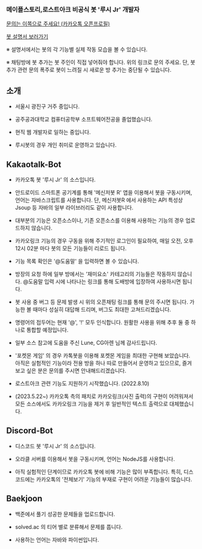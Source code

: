 ### 메이플스토리,로스트아크 비공식 봇 '루시 Jr' 개발자

[문의는 이쪽으로 주세요! (카카오톡 오픈프로필)](https://open.kakao.com/o/sEEy7fze)

[봇 설명서 보러가기](https://leesh2347.github.io/kakaotalk_bot_manual/index.html)

※ 설명서에서는 봇의 각 기능별 실제 작동 모습을 볼 수 있습니다.

※ 채팅방에 봇 추가는 봇 주인이 직접 넣어줘야 합니다. 위의 링크로 문의 주세요. 단, 봇 추가 관련 문의 폭주로 봇이 느려질 시 새로운 방 추가는 중단될 수 있습니다.


## 소개

- 서울시 광진구 거주 중입니다.

- 공주공과대학교 컴퓨터공학부 소프트웨어전공을 졸업했습니다.

- 현직 웹 개발자로 일하는 중입니다.

- 루시봇의 경우 개인 취미로 운영하고 있습니다.

## Kakaotalk-Bot

- 카카오톡 봇 '루시 Jr' 의 소스입니다.

- 안드로이드 스마트폰 공기계를 통해 '메신저봇 R' 앱을 이용해서 봇을 구동시키며, 언어는 자바스크립트를 사용합니다. 단, 메신저봇R 에서 사용하는 API 특성상 Jsoup 등 자바의 일부 라이브러리도 같이 사용합니다.

- 대부분의 기능은 오픈소스이나, 기존 오픈소스를 이용해 사용하는 기능의 경우 업로드하지 않습니다.

- 카카오링크 기능의 경우 구동을 위해 주기적인 로그인이 필요하여, 매일 오전, 오후 12시 02분 마다 봇의 모든 기능들이 리로드 됩니다.

- 기능 목록 확인은 '@도움말' 을 입력하면 볼 수 있습니다.

- 방장의 요청 하에 일부 방에서는 '재미요소' 카테고리의 기능들은 작동하지 않습니다. @도움말 입력 시에 나타나는 링크를 통해 도배방에 입장하여 사용하시면 됩니다.

- 봇 사용 중 버그 등 문제 발생 시 위의 오픈채팅 링크를 통해 문의 주시면 됩니다. 가능한 볼 때마다 성실히 대답해 드리며, 버그도 최대한 고쳐드리겠습니다.

- 명령어의 접두어는 현재 '@', '!' 모두 인식합니다. 원활한 사용을 위해 추후 둘 중 하나로 통합할 예정입니다.

- 일부 소스 참고에 도움을 주신 Lune, CG아렌 님께 감사드립니다.

- '포켓몬 게임' 의 경우 카톡봇을 이용해 포켓몬 게임을 최대한 구현해 보았습니다. 아직은 실험적인 기능이라 전용 방을 하나 따로 만들어서 운영하고 있으므로, 즐겨보고 싶은 분은 문의를 주시면 안내해드리겠습니다.

- 로스트아크 관련 기능도 지원하기 시작했습니다. (2022.8.10)

- (2023.5.22~) 카카오톡 측의 패치로 카카오링크(사진 출력)의 구현이 어려워져서 모든 소스에서도 카카오링크 기능을 제거 후 일반적인 텍스트 출력으로 대체했습니다.

## Discord-Bot

- 디스코드 봇 '루시 Jr' 의 소스입니다.

- 오라클 서버를 이용해서 봇을 구동시키며, 언어는 NodeJS를 사용합니다.

- 아직 실험적인 단계이므로 카카오톡 봇에 비해 기능은 많이 부족합니다. 특히, 디스코드에는 카카오톡의 '전체보기' 기능의 부재로 구현이 어려운 기능들이 많습니다.

## Baekjoon

- 백준에서 풀기 성공한 문제들을 업로드합니다.

- solved.ac 의 티어 별로 분류해서 문제를 풉니다.

- 사용하는 언어는 자바와 파이썬입니다.
